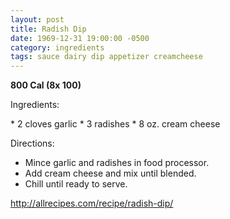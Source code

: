 ```yaml
---
layout: post
title: Radish Dip
date: 1969-12-31 19:00:00 -0500
category: ingredients
tags: sauce dairy dip appetizer creamcheese
---
```

<b>800 Cal (8x 100)</b>
<p>Ingredients:</p>
* 2 cloves garlic
* 3 radishes
* 8 oz. cream cheese

<p>Directions:</p>

* Mince garlic and radishes in food processor.
* Add cream cheese and mix until blended.
* Chill until ready to serve.

http://allrecipes.com/recipe/radish-dip/  
